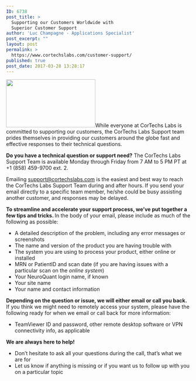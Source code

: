 ```yaml
---
ID: 6738
post_title: >
  Supporting our Customers Worldwide with
  Superior Customer Support
author: 'Luc Champagne - Applications Specialist'
post_excerpt: ""
layout: post
permalink: >
  https://www.cortechslabs.com/customer-support/
published: true
post_date: 2017-03-28 13:28:17
---
```

<a href="https://www.cortechslabs.com/wp-content/uploads/2017/03/T1-weightd-and-NQ.png"><img class=" wp-image-6689 alignright" src="https://www.cortechslabs.com/wp-content/uploads/2017/03/T1-weightd-and-NQ.png" alt="" width="244" height="131" /></a>While everyone at CorTechs Labs is committed to supporting our customers, the CorTechs Labs Support team prides themselves in providing our customers around the globe fast and effective responses to their technical questions.

<strong>Do you have a technical question or support need?</strong>
The CorTechs Labs Support Team is available Monday through Friday from 7 AM to 5 PM PT at +1 (858) 459-9700 ext. 2.

Emailing <a href="mailto:support@cortechslabs.com">support@cortechslabs.com</a> is the easiest and best way to reach the CorTechs Labs Support Team during and after hours. If you send your email directly to a specific team member, he/she could be busy assisting another customer, and responses may be delayed.

<strong>To streamline and accelerate your support process, we’ve put together a few tips and tricks.
</strong>In the body of your email, please include as much of the following as possible:
<ul>
 	<li>A detailed description of the problem, including any error messages or screenshots</li>
 	<li>The name and version of the product you are having trouble with</li>
 	<li>The system you are using to process your product, either online or installed</li>
 	<li>MRN or PatientID and scan date (if you are having issues with a particular scan on the <em>online system</em>)</li>
 	<li>Your NeuroQuant login name, if known</li>
 	<li>Your site name</li>
 	<li>Your name and contact information</li>
</ul>
<strong>Depending on the question or issue, we will either email or call you back.
</strong>If you think we might need to remotely access your system, please have the following ready for when we email or call back for more information:
<ul>
 	<li>TeamViewer ID and password, other remote desktop software or VPN connectivity info, as applicable</li>
</ul>
<strong>We are always here to help!</strong>
<ul>
 	<li>Don’t hesitate to ask all your questions during the call, that’s what we are for</li>
 	<li>Let us know if anything is missing or if you want us to follow up with you on a particular topic</li>
</ul>